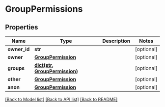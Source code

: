 # GroupPermissions


## Properties
Name | Type | Description | Notes
------------ | ------------- | ------------- | -------------
**owner_id** | **str** |  | [optional] 
**owner** | [**GroupPermission**](GroupPermission.md) |  | [optional] 
**groups** | [**dict(str, GroupPermission)**](GroupPermission.md) |  | [optional] 
**other** | [**GroupPermission**](GroupPermission.md) |  | [optional] 
**anon** | [**GroupPermission**](GroupPermission.md) |  | [optional] 

[[Back to Model list]](../README.md#documentation-for-models) [[Back to API list]](../README.md#documentation-for-api-endpoints) [[Back to README]](../README.md)


